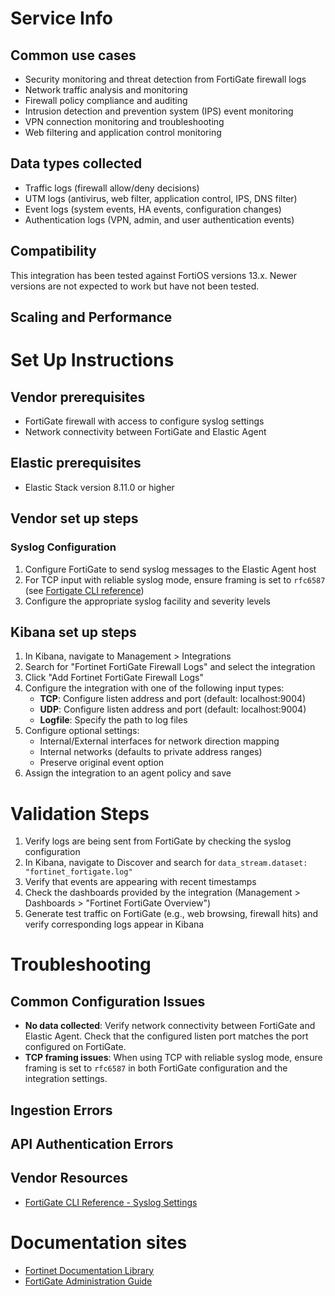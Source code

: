 # Service Info

## Common use cases
- Security monitoring and threat detection from FortiGate firewall logs
- Network traffic analysis and monitoring
- Firewall policy compliance and auditing
- Intrusion detection and prevention system (IPS) event monitoring
- VPN connection monitoring and troubleshooting
- Web filtering and application control monitoring

## Data types collected
- Traffic logs (firewall allow/deny decisions)
- UTM logs (antivirus, web filter, application control, IPS, DNS filter)
- Event logs (system events, HA events, configuration changes)
- Authentication logs (VPN, admin, and user authentication events)

## Compatibility
This integration has been tested against FortiOS versions 13.x. Newer versions are not expected to work but have not been tested.

## Scaling and Performance


# Set Up Instructions

## Vendor prerequisites
- FortiGate firewall with access to configure syslog settings
- Network connectivity between FortiGate and Elastic Agent

## Elastic prerequisites
- Elastic Stack version 8.11.0 or higher

## Vendor set up steps

### Syslog Configuration
1. Configure FortiGate to send syslog messages to the Elastic Agent host
2. For TCP input with reliable syslog mode, ensure framing is set to `rfc6587` (see [Fortigate CLI reference](https://docs.fortinet.com/document/fortigate/7.4.0/cli-reference/405620/config-log-syslogd-setting))
3. Configure the appropriate syslog facility and severity levels

## Kibana set up steps
1. In Kibana, navigate to Management > Integrations
2. Search for "Fortinet FortiGate Firewall Logs" and select the integration
3. Click "Add Fortinet FortiGate Firewall Logs"
4. Configure the integration with one of the following input types:
   - **TCP**: Configure listen address and port (default: localhost:9004)
   - **UDP**: Configure listen address and port (default: localhost:9004)
   - **Logfile**: Specify the path to log files
5. Configure optional settings:
   - Internal/External interfaces for network direction mapping
   - Internal networks (defaults to private address ranges)
   - Preserve original event option
6. Assign the integration to an agent policy and save

# Validation Steps
1. Verify logs are being sent from FortiGate by checking the syslog configuration
2. In Kibana, navigate to Discover and search for `data_stream.dataset: "fortinet_fortigate.log"`
3. Verify that events are appearing with recent timestamps
4. Check the dashboards provided by the integration (Management > Dashboards > "Fortinet FortiGate Overview")
5. Generate test traffic on FortiGate (e.g., web browsing, firewall hits) and verify corresponding logs appear in Kibana

# Troubleshooting

## Common Configuration Issues
- **No data collected**: Verify network connectivity between FortiGate and Elastic Agent. Check that the configured listen port matches the port configured on FortiGate.
- **TCP framing issues**: When using TCP with reliable syslog mode, ensure framing is set to `rfc6587` in both FortiGate configuration and the integration settings.

## Ingestion Errors


## API Authentication Errors


## Vendor Resources
- [FortiGate CLI Reference - Syslog Settings](https://docs.fortinet.com/document/fortigate/7.4.0/cli-reference/405620/config-log-syslogd-setting)

# Documentation sites
- [Fortinet Documentation Library](https://docs.fortinet.com/)
- [FortiGate Administration Guide](https://docs.fortinet.com/product/fortigate)


